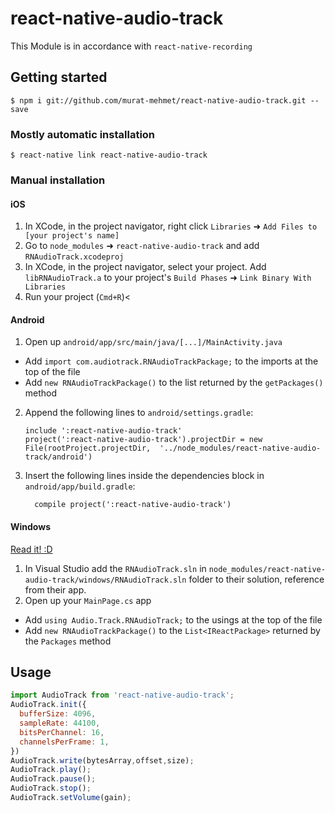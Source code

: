 
# react-native-audio-track

This Module is in accordance with ```react-native-recording```

## Getting started

`$ npm i git://github.com/murat-mehmet/react-native-audio-track.git --save`

### Mostly automatic installation

`$ react-native link react-native-audio-track`

### Manual installation


#### iOS

1. In XCode, in the project navigator, right click `Libraries` ➜ `Add Files to [your project's name]`
2. Go to `node_modules` ➜ `react-native-audio-track` and add `RNAudioTrack.xcodeproj`
3. In XCode, in the project navigator, select your project. Add `libRNAudioTrack.a` to your project's `Build Phases` ➜ `Link Binary With Libraries`
4. Run your project (`Cmd+R`)<

#### Android

1. Open up `android/app/src/main/java/[...]/MainActivity.java`
  - Add `import com.audiotrack.RNAudioTrackPackage;` to the imports at the top of the file
  - Add `new RNAudioTrackPackage()` to the list returned by the `getPackages()` method
2. Append the following lines to `android/settings.gradle`:
  	```
  	include ':react-native-audio-track'
  	project(':react-native-audio-track').projectDir = new File(rootProject.projectDir, 	'../node_modules/react-native-audio-track/android')
  	```
3. Insert the following lines inside the dependencies block in `android/app/build.gradle`:
  	```
      compile project(':react-native-audio-track')
  	```

#### Windows
[Read it! :D](https://github.com/ReactWindows/react-native)

1. In Visual Studio add the `RNAudioTrack.sln` in `node_modules/react-native-audio-track/windows/RNAudioTrack.sln` folder to their solution, reference from their app.
2. Open up your `MainPage.cs` app
  - Add `using Audio.Track.RNAudioTrack;` to the usings at the top of the file
  - Add `new RNAudioTrackPackage()` to the `List<IReactPackage>` returned by the `Packages` method


## Usage
```javascript
import AudioTrack from 'react-native-audio-track';
AudioTrack.init({
  bufferSize: 4096,
  sampleRate: 44100,
  bitsPerChannel: 16,
  channelsPerFrame: 1,
})
AudioTrack.write(bytesArray,offset,size);
AudioTrack.play();
AudioTrack.pause();
AudioTrack.stop();
AudioTrack.setVolume(gain);
```
  
